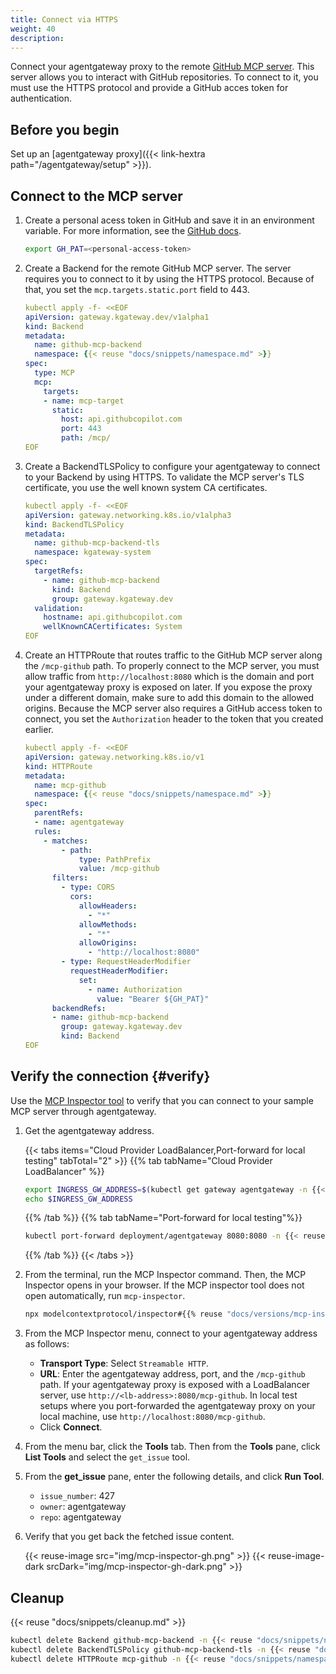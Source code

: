 ```yaml
---
title: Connect via HTTPS
weight: 40 
description: 
---
```


Connect your agentgateway proxy to the remote [GitHub MCP server](https://github.com/github/github-mcp-server). This server allows you to interact with GitHub repositories. To connect to it, you must use the HTTPS protocol and provide a GitHub acces token for authentication. 

## Before you begin

Set up an [agentgateway proxy]({{< link-hextra path="/agentgateway/setup" >}}). 

## Connect to the MCP server

1. Create a personal acess token in GitHub and save it in an environment variable. For more information, see the [GitHub docs](https://docs.github.com/en/authentication/keeping-your-account-and-data-secure/managing-your-personal-access-tokens).
   ```sh
   export GH_PAT=<personal-access-token>
   ```

2. Create a Backend for the remote GitHub MCP server. The server requires you to connect to it by using the HTTPS protocol. Because of that, you set the `mcp.targets.static.port` field to 443. 
   ```yaml
   kubectl apply -f- <<EOF
   apiVersion: gateway.kgateway.dev/v1alpha1
   kind: Backend
   metadata:
     name: github-mcp-backend
     namespace: {{< reuse "docs/snippets/namespace.md" >}}
   spec:
     type: MCP
     mcp:
       targets:
       - name: mcp-target
         static:
           host: api.githubcopilot.com
           port: 443
           path: /mcp/
   EOF
   ```
   
3. Create a BackendTLSPolicy to configure your agentgateway to connect to your Backend by using HTTPS. To validate the MCP server's TLS certificate, you use the well known system CA certificates. 
   ```yaml
   kubectl apply -f- <<EOF
   apiVersion: gateway.networking.k8s.io/v1alpha3	
   kind: BackendTLSPolicy
   metadata:
     name: github-mcp-backend-tls
     namespace: kgateway-system
   spec:
     targetRefs:
       - name: github-mcp-backend
         kind: Backend
         group: gateway.kgateway.dev
     validation:
       hostname: api.githubcopilot.com
       wellKnownCACertificates: System
   EOF
   ```

4. Create an HTTPRoute that routes traffic to the GitHub MCP server along the `/mcp-github` path. To properly connect to the MCP server, you must allow traffic from `http://localhost:8080` which is the domain and port your agentgateway proxy is exposed on later. If you expose the proxy under a different domain, make sure to add this domain to the allowed origins. Because the MCP server also requires a GitHub access token to connect, you set the `Authorization` header to the token that you created earlier. 
   ```yaml
   kubectl apply -f- <<EOF
   apiVersion: gateway.networking.k8s.io/v1
   kind: HTTPRoute
   metadata:
     name: mcp-github
     namespace: {{< reuse "docs/snippets/namespace.md" >}}
   spec:
     parentRefs:
     - name: agentgateway
     rules:
       - matches:
           - path:
               type: PathPrefix
               value: /mcp-github
         filters:
           - type: CORS
             cors:
               allowHeaders:
                 - "*"               
               allowMethods:            
                 - "*"              
               allowOrigins:
                 - "http://localhost:8080"
           - type: RequestHeaderModifier
             requestHeaderModifier:
               set: 
                 - name: Authorization
                   value: "Bearer ${GH_PAT}"
         backendRefs:
         - name: github-mcp-backend
           group: gateway.kgateway.dev
           kind: Backend  
   EOF
   ```
   
## Verify the connection {#verify}

Use the [MCP Inspector tool](https://modelcontextprotocol.io/legacy/tools/inspector) to verify that you can connect to your sample MCP server through agentgateway.

1. Get the agentgateway address.
   
   {{< tabs items="Cloud Provider LoadBalancer,Port-forward for local testing" tabTotal="2" >}}
   {{% tab tabName="Cloud Provider LoadBalancer" %}}
   ```sh
   export INGRESS_GW_ADDRESS=$(kubectl get gateway agentgateway -n {{< reuse "docs/snippets/namespace.md" >}} -o=jsonpath="{.status.addresses[0].value}")
   echo $INGRESS_GW_ADDRESS
   ```
   {{% /tab %}}
   {{% tab tabName="Port-forward for local testing"%}}
   ```sh
   kubectl port-forward deployment/agentgateway 8080:8080 -n {{< reuse "docs/snippets/namespace.md" >}}
   ```
   {{% /tab %}}
   {{< /tabs >}}

2. From the terminal, run the MCP Inspector command. Then, the MCP Inspector opens in your browser. If the MCP inspector tool does not open automatically, run `mcp-inspector`. 
   ```sh
   npx modelcontextprotocol/inspector#{{% reuse "docs/versions/mcp-inspector.md" %}}
   ```
   
3. From the MCP Inspector menu, connect to your agentgateway address as follows:
   * **Transport Type**: Select `Streamable HTTP`.
   * **URL**: Enter the agentgateway address, port, and the `/mcp-github` path. If your agentgateway proxy is exposed with a LoadBalancer server, use `http://<lb-address>:8080/mcp-github`. In local test setups where you port-forwarded the agentgateway proxy on your local machine, use `http://localhost:8080/mcp-github`.
   * Click **Connect**.

4. From the menu bar, click the **Tools** tab. Then from the **Tools** pane, click **List Tools** and select the `get_issue` tool. 
5. From the **get_issue** pane, enter the following details, and click **Run Tool**.
   * `issue_number`: 427
   * `owner`: agentgateway
   * `repo`: agentgateway 
6. Verify that you get back the fetched issue content.

   {{< reuse-image src="img/mcp-inspector-gh.png" >}}
   {{< reuse-image-dark srcDark="img/mcp-inspector-gh-dark.png" >}}
   

   
## Cleanup

{{< reuse "docs/snippets/cleanup.md" >}}

```sh
kubectl delete Backend github-mcp-backend -n {{< reuse "docs/snippets/namespace.md" >}}
kubectl delete BackendTLSPolicy github-mcp-backend-tls -n {{< reuse "docs/snippets/namespace.md" >}}
kubectl delete HTTPRoute mcp-github -n {{< reuse "docs/snippets/namespace.md" >}}
```


